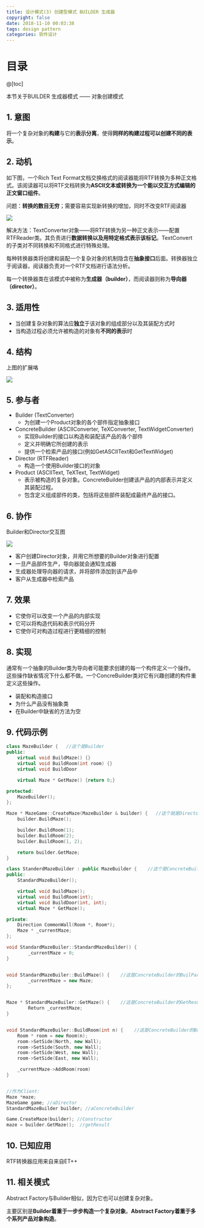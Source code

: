```yaml
---
title: 设计模式(3) 创建型模式 BUILDER 生成器
copyright: false
date: 2018-11-10 00:03:38
tags: design pattern
categories: 软件设计
---
```


# 目录

@[toc]



本节关于BUILDER 生成器模式 —— 对象创建模式

 

## 1. 意图

将一个复杂对象的**构建**与它的**表示分离**，使得**同样的构建过程可以创建不同的表示**。



## 2. 动机

如下图，一个Rich Text Format文档交换格式的阅读器能将RTF转换为多种正文格式。该阅读器可以将RTF文档转换为**ASCII文本或转换为一个能以交互方式编辑的正文窗口组件**。

问题：**转换的数目无穷**；需要容易实现新转换的增加，同时不改变RTF阅读器

![](https://raw.githubusercontent.com/ShortPupil/ShortPupil.github.io/hexo/source/_posts/pictures/builder_1.png)

解决方法：TextConverter对象——将RTF转换为另一种正文表示——配置RTFReader类。其负责进行**数据转换以及用特定格式表示该标记**。TextConvert的子类对不同转换和不同格式进行特殊处理。

每种转换器类将创建和装配一个复杂对象的机制隐含在**抽象接口**后面。转换器独立于阅读器，阅读器负责对一个RTF文档进行语法分析。

每一个转换器类在该模式中被称为**生成器（builder）**，而阅读器则称为**导向器（director）**。



## 3. 适用性

- 当创建复杂对象的算法应**独立**于该对象的组成部分以及其装配方式时
- 当构造过程必须允许被构造的对象有**不同的表示**时



## 4. 结构

上图的扩展咯

![](https://raw.githubusercontent.com/ShortPupil/ShortPupil.github.io/hexo/source/_posts/pictures/builder.png)



## 5. 参与者

- Builder (TextConverter)
  - 为创建一个Product对象的各个部件指定抽象接口
- ConcreteBuilder (ASCIIConverter, TeXConverter, TextWidgetConverter)
  - 实现Builder的接口以构造和装配该产品的各个部件
  - 定义并明确它所创建的表示
  - 提供一个检索产品的接口(例如GetASCIIText和GetTextWidget)
- Director (RTFReader)
  - 构造一个使用Builder接口的对象
- Product (ASCIIText, TeXText, TextWidget)
  - 表示被构造的复杂对象。ConcreteBuilder创建该产品的内部表示并定义其装配过程。
  - 包含定义组成部件的类，包括将这些部件装配成最终产品的接口。



## 6. 协作

Builder和Director交互图

![](https://raw.githubusercontent.com/ShortPupil/ShortPupil.github.io/hexo/source/_posts/pictures/jiaohutu_1.png)

- 客户创建Director对象，并用它所想要的Builder对象进行配置
- 一旦产品部件生产，导向器就会通知生成器
- 生成器处理导向器的请求，并将部件添加到该产品中
- 客户从生成器中检索产品



## 7. 效果

- 它使你可以改变一个产品的内部实现
- 它可以将构造代码和表示代码分开
- 它使你可对构造过程进行更精细的控制



## 8. 实现

通常有一个抽象的Builder类为导向者可能要求创建的每一个构件定义一个操作。这些操作缺省情况下什么都不做。一个ConcreBuilder类对它有兴趣创建的构件重定义这些操作。

- 装配和构造接口
- 为什么产品没有抽象类
- 在Builder中缺省的方法为空



## 9. 代码示例

```c++
class MazeBuilder {   //这个是Builder
public:
    virtual void BuildMaze() {}
    virtual void BuildRoom(int room) {}
    virtual void BuildDoor

    virtual Maze * GetMaze() {return 0;}

protected:
    MazeBuilder();
};

Maze * MazeGame::CreateMaze(MazeBuilder & builder) {   //这个就是Director
    builder.BuildMaze();

    builder.BuildRoom(1);
    builder.BuildRoom(2);
    builder.BuildRoom(1, 2);

    return builder.GetMaze;
}

class StanderdMazeBuilder : public MazeBuilder {    //这个是ConcreteBuilder
public:
    StandardMazeBuilder();

    virtual void BuildMaze();
    virtual void BuildRoom(int);
    virtual void BuildDoor(int, int);
    virtual Maze * GetMaze();

private:
    Direction CommonWall(Room *, Room*);
    Maze * _currentMaze;
};

void StandardMazeBuiler::StandardMazeBuilder() {
        _currentMaze = 0;
}


void StandardMazeBuiler::BuildMaze() {    //这是ConcreteBuilder的BuilPartA
        _currentMaze = new Maze;
};


Maze * StandardMazeBuiler::GetMaze() {    //这是ConcreteBuilder的GetResult
        Return _currentMaze;
}


void StandardMazeBuiler::BuildRoom(int n) {    //这是ConcreteBuilder的BuilPartB
    Room * room = new Room(n);
    room->SetSide(North, new Wall);
    room->SetSide(South, new Wall);
    room->SetSide(West, new Wall);
    room->SetSide(East, new Wall);

    _currentMaze->AddRoom(room)
}


//作为Client:
Maze *maze;
MazeGame game; //aDirector
StandardMazeBuilder builder; //aConcreteBuilder

Game.CreateMaze(builder); //Constructor
maze = builder.GetMaze();  //getResult
```



## 10. 已知应用

RTF转换器应用来自来自ET++



## 11. 相关模式

Abstract Factory与Builder相似，因为它也可以创建复杂对象。

主要区别是**Builder着重于一步步构造一个复杂对象**。**Abstract Factory着重于多个系列产品对象构造**。

